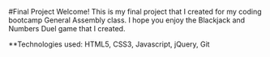 #Final Project
Welcome! This is my final project that I created for my coding bootcamp General Assembly class.  I hope you enjoy the Blackjack and Numbers Duel game that I created. 

**Technologies used: HTML5, CSS3, Javascript, jQuery, Git

